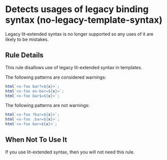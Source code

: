# Detects usages of legacy binding syntax (no-legacy-template-syntax)

Legacy lit-extended syntax is no longer supported so any uses of it
are likely to be mistakes.

## Rule Details

This rule disallows use of legacy lit-extended syntax in templates.

The following patterns are considered warnings:

```ts
html`<x-foo bar?=${x}>`;
html`<x-foo on-bar=${x}>`;
html`<x-foo bar$=${x}>`;
```

The following patterns are not warnings:

```ts
html`<x-foo ?bar=${x}>`;
html`<x-foo .bar=${x}>`;
html`<x-foo bar=${x}>`;
```

## When Not To Use It

If you use lit-extended syntax, then you will not need this rule.
